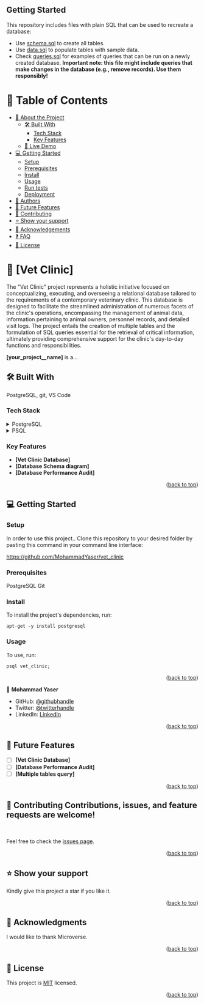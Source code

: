 ## Getting Started

This repository includes files with plain SQL that can be used to recreate a database:

- Use [schema.sql](./schema.sql) to create all tables.
- Use [data.sql](./data.sql) to populate tables with sample data.
- Check [queries.sql](./queries.sql) for examples of queries that can be run on a newly created database. **Important note: this file might include queries that make changes in the database (e.g., remove records). Use them responsibly!**

<a name="readme-top"></a>

<!-- TABLE OF CONTENTS -->

# 📗 Table of Contents

- [📖 About the Project](#about-project)
  - [🛠 Built With](#built-with)
    - [Tech Stack](#tech-stack)
    - [Key Features](#key-features)
  - [🚀 Live Demo](#live-demo)
- [💻 Getting Started](#getting-started)
  - [Setup](#setup)
  - [Prerequisites](#prerequisites)
  - [Install](#install)
  - [Usage](#usage)
  - [Run tests](#run-tests)
  - [Deployment](#triangular_flag_on_post-deployment)
- [👥 Authors](#authors)
- [🔭 Future Features](#future-features)
- [🤝 Contributing](#contributing)
- [⭐️ Show your support](#support)
- [🙏 Acknowledgements](#acknowledgements)
- [❓ FAQ](#faq)
- [📝 License](#license)

<!-- PROJECT DESCRIPTION -->

# 📖 [Vet Clinic] <a name="about-project"></a>

The "Vet Clinic" project represents a holistic initiative focused on conceptualizing, executing, and overseeing a relational database tailored to the requirements of a contemporary veterinary clinic. This database is designed to facilitate the streamlined administration of numerous facets of the clinic's operations, encompassing the management of animal data, information pertaining to animal owners, personnel records, and detailed visit logs. The project entails the creation of multiple tables and the formulation of SQL queries essential for the retrieval of critical information, ultimately providing comprehensive support for the clinic's day-to-day functions and responsibilities.

**[your_project__name]** is a...

## 🛠 Built With <a name="built-with"></a>
PostgreSQL, git, VS Code

### Tech Stack <a name="tech-stack"></a>

<details>
  <summary>PostgreSQL</summary>
</details>

<details>
  <summary>PSQL</summary>
</details>

<!-- Features -->

### Key Features <a name="key-features"></a>

- **[Vet Clinic Database]**
- **[Database Schema diagram]**
- **[Database Performance Audit]**

<p align="right">(<a href="#readme-top">back to top</a>)</p>


<!-- GETTING STARTED -->

## 💻 Getting Started <a name="getting-started"></a>

### Setup <a name="setup"></a>

In order to use this project.. Clone this repository to your desired folder by pasting this command in your command line interface:

  https://github.com/MohammadYaser/vet_clinic

### Prerequisites <a name="prerequisites"></a>

  PostgreSQL
  Git

### Install <a name="install"></a>

To install the project's dependencies, run:

```
apt-get -y install postgresql
```

### Usage <a name="usage"></a>

To use, run:

```
psql vet_clinic;
```

<p align="right">(<a href="#readme-top">back to top</a>)</p>

<!-- AUTHOR -->

👤 **Mohammad Yaser**

- GitHub: [@githubhandle](https://github.com/MohammadYaser)
- Twitter: [@twitterhandle](https://twitter.com/Yaser_Safi19)
- LinkedIn: [LinkedIn](https://www.linkedin.com/in/mohammad-yaser-safi-a12083270)

<p align="right">(<a href="#readme-top">back to top</a>)</p>

<!-- FUTURE FEATURES -->

## 🔭 Future Features <a name="future-features"></a>

- [ ] **[Vet Clinic Database]**
- [ ] **[Database Performance Audit]**
- [ ] **[Multiple tables query]**

<p align="right">(<a href="#readme-top">back to top</a>)</p>

<!-- CONTRIBUTING -->

## 🤝 Contributing <a name="contributing"></a>Contributions, issues, and feature requests are welcome!
<br>

Feel free to check the [issues page](https://github.com/MohammadYaser/vet_clinic/issues).

<p align="right">(<a href="#readme-top">back to top</a>)</p>

<!-- SUPPORT -->

## ⭐️ Show your support <a name="support"></a>
Kindly give this project a star if you like it.

<p align="right">(<a href="#readme-top">back to top</a>)</p>

<!-- ACKNOWLEDGEMENTS -->

## 🙏 Acknowledgments <a name="acknowledgements"></a>
I would like to thank Microverse.

<p align="right">(<a href="#readme-top">back to top</a>)</p>

## 📝 License <a name="license"></a>

This project is [MIT](./LICENSE) licensed.

<p align="right">(<a href="#readme-top">back to top</a>)</p>